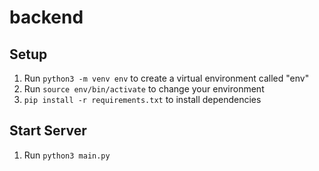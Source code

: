 # backend

## Setup
1. Run `python3 -m venv env` to create a virtual environment called "env"
2. Run `source env/bin/activate` to change your environment
3. `pip install -r requirements.txt` to install dependencies

## Start Server
1. Run `python3 main.py`
